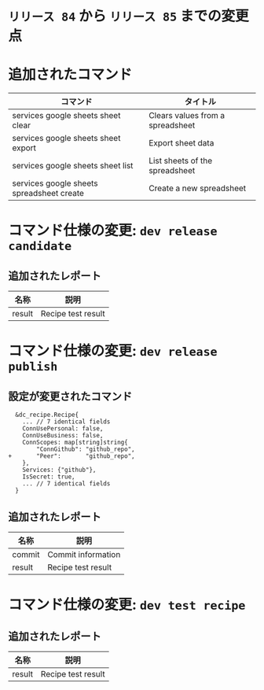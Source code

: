 # `リリース 84` から `リリース 85` までの変更点

# 追加されたコマンド

| コマンド                                  | タイトル                         |
|-------------------------------------------|----------------------------------|
| services google sheets sheet clear        | Clears values from a spreadsheet |
| services google sheets sheet export       | Export sheet data                |
| services google sheets sheet list         | List sheets of the spreadsheet   |
| services google sheets spreadsheet create | Create a new spreadsheet         |

# コマンド仕様の変更: `dev release candidate`

## 追加されたレポート

| 名称   | 説明               |
|--------|--------------------|
| result | Recipe test result |


# コマンド仕様の変更: `dev release publish`

## 設定が変更されたコマンド

```
  &dc_recipe.Recipe{
  	... // 7 identical fields
  	ConnUsePersonal: false,
  	ConnUseBusiness: false,
  	ConnScopes: map[string]string{
  		"ConnGithub": "github_repo",
+ 		"Peer":       "github_repo",
  	},
  	Services: {"github"},
  	IsSecret: true,
  	... // 7 identical fields
  }
```
## 追加されたレポート

| 名称   | 説明               |
|--------|--------------------|
| commit | Commit information |
| result | Recipe test result |

# コマンド仕様の変更: `dev test recipe`

## 追加されたレポート

| 名称   | 説明               |
|--------|--------------------|
| result | Recipe test result |



